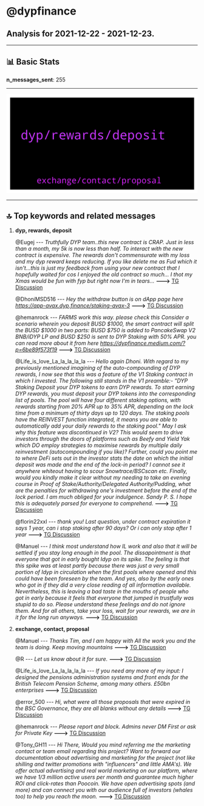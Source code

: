 # **@dypfinance**
 ## Analysis for **2021-12-22** - **2021-12-23**.

---

## 📊 **Basic Stats**

**n_messages_sent**: 255

---
![wordcloud](dypfinance_1Days_wordcloud.png)

---


## 🔝 **Top keywords and related messages**

1. **dyp, rewards, deposit**

    @Eugej --- *Truthfully DYP team..this new contract is CRAP. Just in less than a month, my 5k is now less than half. To interact with the new contract is expensive. The rewards don't commensurate with my loss and my dyp reward keeps reducing. If you like delete me as Fud which it isn't...this is just my feedback from using your new contract that I hopefully waited for cos I enjoyed the old contract so much... I thot my Xmas would be fun with fyp but right now I'm in tears...* **--->** [TG Discussion](https://t.me/dypfinance/232590)

    @DhoniMSD516 --- *Hey the withdraw button is on dApp page here https://app-avax.dyp.finance/staking-avax-3* **--->** [TG Discussion](https://t.me/dypfinance/232850)

    @hemanrock --- *FARMS work this way. please check this  Consider a scenario wherein you deposit BUSD $1000, the smart contract will split the BUSD $1000 in two parts: BUSD $750 is added to PancakeSwap V2 BNB/iDYP LP and BUSD $250 is sent to DYP Staking with 50% APR.   you can read more about it from here https://dypfinance.medium.com/?p=6be89f573f19* **--->** [TG Discussion](https://t.me/dypfinance/232564)

    @Life_is_love_La_la_la_la_la --- *Hello again Dhoni.  With regard to my previously mentioned imagining of the auto-compounding of DYP rewards, I now see that this was a feature of the V1 Staking contract in which I invested. The following still stands in the V1 preamble:-  "DYP Staking Deposit your DYP tokens to earn DYP rewards. To start earning DYP rewards, you must deposit your DYP tokens into the corresponding list of pools. The pool will have four different staking options, with rewards starting from 20% APR up to 35% APR, depending on the lock time from a minimum of thirty days up to 120 days. The staking pools have the REINVEST function integrated, it means you are able to automatically add your daily rewards to the staking pool."  May I ask why this feature was discontinued in V2? This would seem to drive investors through the doors of platforms such as Beefy and Yield Yak which DO employ strategies to maximise rewards by multiple daily reinvestment (autocompounding if you like)?  Further, could you point me to where DeFi sets out in the investor stats the date on which the initial deposit was made and the end of the lock-in period? I cannot see it anywhere whiteout having to scour Snowtrace/BSCscan etc.   Finally, would you kindly make it clear without my needing to take an evening course in Proof of Stake/Authority/Delegated Authority/Pudding, what are the penalties for withdrawing one's investment before the end of the lock period.   I am much obliged for your indulgence.   Sandy  P. S. I hope this is adequately parsed for everyone to comprehend.* **--->** [TG Discussion](https://t.me/dypfinance/232524)

    @florin22xxl --- *thank you! Last question, under contract expiration it says 1 year, can i stop staking after 90 days? Or i can only stop after 1 year* **--->** [TG Discussion](https://t.me/dypfinance/232444)

    @Manuel --- *I think most understand how IL work and also that it will be settled if you stay long enough in the pool. The dissapointment is that everyone that got in early bought Idyp on its spike. The feeling is that this spike was at least partly because there was just a very small portion of Idyp in circulation when the first pools where opened and this could have been foreseen by the team. And yes, also by the early ones who got in if they did a very close reading of all information available. Nevertheless, this is leaving a bad taste in the mouths of people who got in early because it feels that everyone that jumped in trustfully was stupid to do so. Please understand these feelings and do not ignore them. And for all others, take your loss, wait for your rewards, we are in it for the long run anyways.* **--->** [TG Discussion](https://t.me/dypfinance/232807)

2. **exchange, contact, proposal**

    @Manuel --- *Thanks Tim, and I am happy with All the work you and the team is doing. Keep moving mountains* **--->** [TG Discussion](https://t.me/dypfinance/232812)

    @R --- *Let us know about it for sure.* **--->** [TG Discussion](https://t.me/dypfinance/232486)

    @Life_is_love_La_la_la_la_la --- *If you need any more of my input: I designed the pensions administration systems and front ends for the British Telecom Pension Scheme, among many others. £50bn enterprises* **--->** [TG Discussion](https://t.me/dypfinance/232547)

    @error_500 --- *Hi, what were all those proposals that were expired in the BSC Governance, they are all blanks without any details* **--->** [TG Discussion](https://t.me/dypfinance/232460)

    @hemanrock --- *Please report and block. Admins never DM First or ask for Private Key* **--->** [TG Discussion](https://t.me/dypfinance/232557)

    @Tony_GH11 --- *Hi There,  Would you mind referring me the marketing contact or team email regarding this project?  Want to forward our documentation about advertising and marketing for the project (not like shilling and twitter promotions with "influencers" and little AMA's). We offer actual advertising and real world marketing on our platform, where we have 1/3 million active users per month and guarantee much higher ROI and click-rates than Poocoin. We have open advertising spots (and more) and can connect you with our audience full of investors (whales too) to help you reach the moon.* **--->** [TG Discussion](https://t.me/dypfinance/232766)

